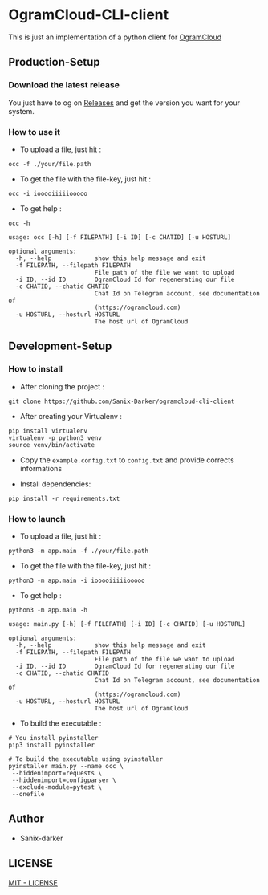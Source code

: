 # OgramCloud-CLI-client

This is just an implementation of a python client for [OgramCloud](https://ogramcloud.com)

## Production-Setup

### Download the latest release

You just have to og on [Releases](https://github.com/Sanix-Darker/ogramcloud-cli-client/releases) and get the version you want for your system.

### How to use it

- To upload a file, just hit :
```shell
occ -f ./your/file.path
```

- To get the file with the file-key, just hit :
```shell
occ -i iooooiiiiiooooo
```

- To get help :
```shell
occ -h

usage: occ [-h] [-f FILEPATH] [-i ID] [-c CHATID] [-u HOSTURL]

optional arguments:
  -h, --help            show this help message and exit
  -f FILEPATH, --filepath FILEPATH
                        File path of the file we want to upload
  -i ID, --id ID        OgramCloud Id for regenerating our file
  -c CHATID, --chatid CHATID
                        Chat Id on Telegram account, see documentation of
                        (https://ogramcloud.com)
  -u HOSTURL, --hosturl HOSTURL
                        The host url of OgramCloud
```

## Development-Setup

### How to install

- After cloning the project :
```shell
git clone https://github.com/Sanix-Darker/ogramcloud-cli-client
```

- After creating your Virtualenv :
```shell
pip install virtualenv
virtualenv -p python3 venv
source venv/bin/activate
```

- Copy the `example.config.txt` to `config.txt` and provide corrects informations

- Install dependencies:
```shell
pip install -r requirements.txt
```

### How to launch

- To upload a file, just hit :
```shell
python3 -m app.main -f ./your/file.path
```

- To get the file with the file-key, just hit :
```shell
python3 -m app.main -i iooooiiiiiooooo
```

- To get help :
```shell
python3 -m app.main -h

usage: main.py [-h] [-f FILEPATH] [-i ID] [-c CHATID] [-u HOSTURL]

optional arguments:
  -h, --help            show this help message and exit
  -f FILEPATH, --filepath FILEPATH
                        File path of the file we want to upload
  -i ID, --id ID        OgramCloud Id for regenerating our file
  -c CHATID, --chatid CHATID
                        Chat Id on Telegram account, see documentation of
                        (https://ogramcloud.com)
  -u HOSTURL, --hosturl HOSTURL
                        The host url of OgramCloud
```

- To build the executable :
```shell
# You install pyinstaller
pip3 install pyinstaller

# To build the executable using pyinstaller
pyinstaller main.py --name occ \
 --hiddenimport=requests \
 --hiddenimport=configparser \
 --exclude-module=pytest \
 --onefile
```

## Author

- Sanix-darker

## LICENSE

[MIT - LICENSE](https://github.com/Sanix-Darker/ogramcloud-cli-client/blob/master/LICENSE)
